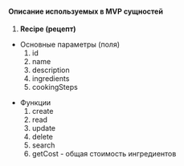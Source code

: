 #### Описание используемых в MVP сущностей

1. **Recipe (рецепт)**
- Основные параметры (поля)
  1. id
  2. name
  3. description 
  4. ingredients
  5. cookingSteps 

* Функции
  1. create
  2. read
  3. update
  4. delete
  5. search
  6. getCost - общая стоимость ингредиентов
